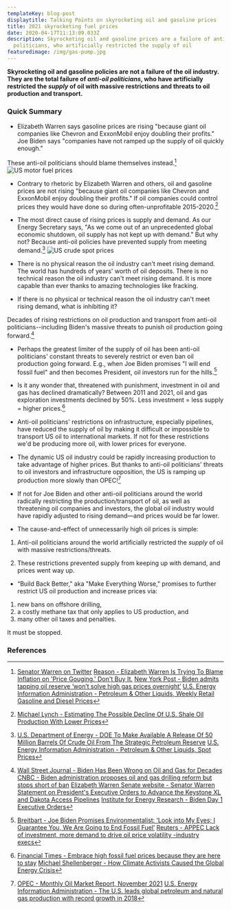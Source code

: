 ```yaml
---
templateKey: blog-post
displaytitle: Talking Points on skyrocketing oil and gasoline prices
title: 2021 skyrocketing fuel prices
date: 2020-04-17T11:13:09.033Z
description: Skyrocketing oil and gasoline prices are a failure of anti-oil
  politicians, who artificially restricted the supply of oil
featuredimage: /img/gas-pump.jpg
---
```

**Skyrocketing oil and gasoline policies are not a failure of the oil industry. They are the total failure of *anti-oil politicians*, who have artificially restricted the *supply* of oil with massive restrictions and threats to oil production and transport.**

### Quick Summary

- Elizabeth Warren says gasoline prices are rising "because giant oil companies like Chevron and ExxonMobil enjoy doubling their profits." Joe Biden says "companies have not ramped up the supply of oil quickly enough."

These anti-oil politicians should blame themselves instead.[^1]
![US motor fuel prices](/img/motor-fuels.png)

- Contrary to rhetoric by Elizabeth Warren and others, oil and gasoline prices are not rising "because giant oil companies like Chevron and ExxonMobil enjoy doubling their profits." If oil companies could control prices they would have done so during often-unprofitable 2015-2020.[^2]

- The most direct cause of rising prices is supply and demand. As our Energy Secretary says, "As we come out of an unprecedented global economic shutdown, oil supply has not kept up with demand." But why not? Because anti-oil policies have prevented supply from meeting demand.[^3]
![US crude spot prices](/img/crude-oil.png)

- There is no physical reason the oil industry can't meet rising demand. The world has hundreds of years' worth of oil deposits. There is no technical reason the oil industry can't meet rising demand. It is more capable than ever thanks to amazing technologies like fracking.

- If there is no physical or technical reason the oil industry can't meet rising demand, what is inhibiting it?

Decades of rising restrictions on oil production and transport from anti-oil politicians--including Biden's massive threats to punish oil production going forward.[^4]

- Perhaps the greatest limiter of the supply of oil has been anti-oil politicians' constant threats to severely restrict or even ban oil production going forward. E.g., when Joe Biden promises "I will end fossil fuel" and then becomes President, oil investors run for the hills.[^5]

- Is it any wonder that, threatened with punishment, investment in oil and gas has declined dramatically? Between 2011 and 2021, oil and gas exploration investments declined by 50%. Less investment = less supply = higher prices.[^6]

- Anti-oil politicians' restrictions on infrastructure, especially pipelines, have reduced the supply of oil by making it difficult or impossible to transport US oil to international markets. If not for these restrictions we'd be producing more oil, with lower prices for everyone.

- The dynamic US oil industry could be rapidly increasing production to take advantage of higher prices. But thanks to anti-oil politicians' threats to oil investors and infrastructure opposition, the US is ramping up production more slowly than OPEC![^7]

- If not for Joe Biden and other anti-oil politicians around the world radically restricting the production/transport of oil, as well as threatening oil companies and investors, the global oil industry would have rapidly adjusted to rising demand—and prices would be far lower.

- The cause-and-effect of unnecessarily high oil prices is simple:

1. Anti-oil politicians around the world artificially restricted the *supply* of oil with massive restrictions/threats.

2. These restrictions prevented supply from keeping up with demand, and prices went way up.

- “Build Back Better,” aka "Make Everything Worse," promises to further restrict US oil production and increase prices via:
1. new bans on offshore drilling,
2. a costly methane tax that only applies to US production, and
3. many other oil taxes and penalties.

It must be stopped.

### References

[^1]:
    [Senator Warren on Twitter](https://twitter.com/SenWarren/status/1462145283933016067)
    [Reason - Elizabeth Warren Is Trying To Blame Inflation on 'Price Gouging.' Don't Buy It.](https://reason.com/2021/11/22/elizabeth-warren-is-trying-to-blame-inflation-on-price-gouging-dont-buy-it/)
    [New York Post - Biden admits tapping oil reserve ‘won’t solve high gas prices overnight’](https://nypost.com/2021/11/23/joe-biden-says-oil-release-wont-solve-gas-problems-overnight/)
    [U.S. Energy Information Administration - Petroleum & Other Liquids, Weekly Retail Gasoline and Diesel Prices](https://www.eia.gov/dnav/pet/pet_pri_gnd_dcus_nus_w.htm)

[^2]: [Michael Lynch - Estimating The Possible Decline Of U.S. Shale Oil Production With Lower Prices](https://www.forbes.com/sites/michaellynch/2020/03/17/estimating-the-possible-decline-of-us-shale-oil-production-with-lower-prices/)

[^3]:
    [U.S. Department of Energy - DOE To Make Available A Release Of 50 Million Barrels Of Crude Oil From The Strategic Petroleum Reserve](https://www.energy.gov/articles/doe-make-available-release-50-million-barrels-crude-oil-strategic-petroleum-reserve)
    [U.S. Energy Information Administration - Petroleum & Other Liquids, Spot Prices](https://www.eia.gov/dnav/pet/pet_pri_spt_s1_m.htm)

[^4]:
    [Wall Street Journal - Biden Has Been Wrong on Oil and Gas for Decades](https://www.wsj.com/articles/biden-pipeline-oil-gas-industry-fracking-energy-11634944872)
    [CNBC - Biden administration proposes oil and gas drilling reform but stops short of ban](https://www.cnbc.com/2021/11/26/biden-recommends-reforms-to-oil-and-gas-drilling-stops-short-of-ban.html)
    [Elizabeth Warren Senate website - Senator Warren Statement on President's Executive Orders to Advance the Keystone XL and Dakota Access Pipelines](https://www.warren.senate.gov/newsroom/press-releases/senator-warren-statement-on-president-and-039s-executive-orders-to-advance-the-keystone-xl-and-dakota-access-pipelines)
    [Institute for Energy Research - Biden Day 1 Executive Orders](https://www.instituteforenergyresearch.org/regulation/biden-day-1-executive-orders/)

[^5]:
    [Breitbart - Joe Biden Promises Environmentalist: ‘Look into My Eyes; I Guarantee You, We Are Going to End Fossil Fuel’](https://www.breitbart.com/politics/2019/09/07/joe-biden-promises-environmentalist-look-into-my-eyes-i-guarantee-you-we-are-going-to-end-fossil-fuel/)
    [Reuters - APPEC Lack of investment, more demand to drive oil price volatility -industry execs](https://www.reuters.com/business/energy/appec-lack-investment-more-demand-drive-oil-price-volatility-industry-execs-2021-09-28/)

[^6]:
    [Financial Times - Embrace high fossil fuel prices because they are here to stay](https://www.ft.com/content/a15e7ade-dad0-4ed3-a172-1974ac9d5b23)
    [Michael Shellenberger - How Climate Activists Caused the Global Energy Crisis](https://michaelshellenberger.substack.com/p/how-climate-activists-caused-the)

[^7]:
    [OPEC - Monthly Oil Market Report, November 2021](https://www.opec.org/opec_web/en/publications/338.htm)
    [U.S. Energy Information Administration - The U.S. leads global petroleum and natural gas production with record growth in 2018](https://www.eia.gov/todayinenergy/detail.php?id=40973)